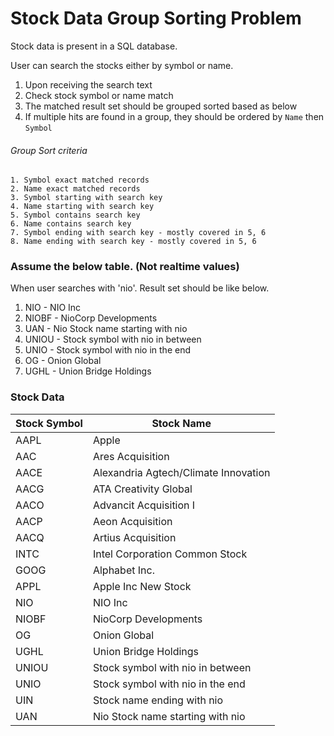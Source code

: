 # Stock Data Group Sorting Problem

Stock data is present in a SQL database.

User can search the stocks either by symbol or name.

1. Upon receiving the search text
2. Check stock symbol or name match
3. The matched result set should be grouped sorted based as below
4. If multiple hits are found in a group, they should be ordered by `Name` then `Symbol`
   
###### Group Sort criteria

    1. Symbol exact matched records
    2. Name exact matched records
    3. Symbol starting with search key
    4. Name starting with search key
    5. Symbol contains search key
    6. Name contains search key
    7. Symbol ending with search key - mostly covered in 5, 6
    8. Name ending with search key - mostly covered in 5, 6

### Assume the below table. (Not realtime values)
When user searches with 'nio'. 
Result set should be like below.

1. NIO - NIO Inc
2. NIOBF - NioCorp Developments
3. UAN - Nio Stock name starting with nio
4. UNIOU - Stock symbol with nio in between
5. UNIO - Stock symbol with nio in the end
6. OG - Onion Global 
7. UGHL - Union Bridge Holdings

### Stock Data

Stock Symbol    |   Stock Name
---             |   ---
AAPL            |   Apple
AAC             |   Ares Acquisition
AACE            |   Alexandria Agtech/Climate Innovation
AACG            |   ATA Creativity Global
AACO            |   Advancit Acquisition I
AACP            |   Aeon Acquisition
AACQ            |   Artius Acquisition
INTC            |   Intel Corporation Common Stock
GOOG            |   Alphabet Inc.
APPL            |   Apple Inc New Stock
NIO             |   NIO Inc
NIOBF           |   NioCorp Developments
OG              |   Onion Global
UGHL            |   Union Bridge Holdings
UNIOU           |   Stock symbol with nio in between
UNIO            |   Stock symbol with nio in the end
UIN             |   Stock name ending with nio
UAN             |   Nio Stock name starting with nio
